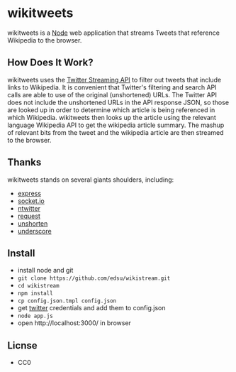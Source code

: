 wikitweets
==========

wikitweets is a [Node](http://nodejs.org) web application that streams Tweets
that reference Wikipedia to the browser. 

How Does It Work?
-----------------

wikitweets uses the [Twitter Streaming API](https://dev.twitter.com/docs/streaming-api/methods) to filter out tweets that include links to Wikipedia. It is convenient that Twitter's filtering and search API calls are able to use of the original (unshortened) URLs. The Twitter API does not include the unshortened URLs in the API response JSON, so those are looked up in order to determine which article is being referenced in which Wikipedia. wikitweets then looks up the article using the relevant language Wikipedia API to get the wikipedia article summary. The mashup of relevant bits from the tweet and the wikipedia article are then streamed to the browser.

Thanks
------

wikitweets stands on several giants shoulders, including:

* [express](http://expressjs.com/)
* [socket.io](http://socket.io)
* [ntwitter](https://github.com/AvianFlu/ntwitter)
* [request](https://github.com/mikeal/request)
* [unshorten](https://github.com/mathiasbynens/node-unshorten)
* [underscore](http://documentcloud.github.com/underscore/)

Install
-------

* install node and git
* `git clone https://github.com/edsu/wikistream.git`
* `cd wikistream`
* `npm install`
* `cp config.json.tmpl config.json`
* get [twitter](https://dev.twitter.com/apps/new) credentials and add them to config.json
* `node app.js`
* open http://localhost:3000/ in browser

Licnse
------

* CC0
